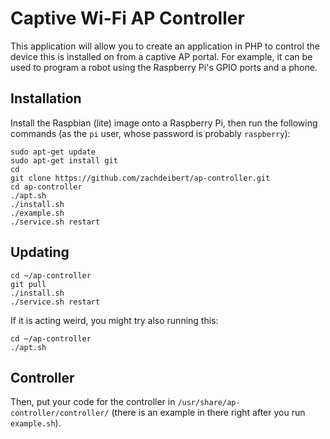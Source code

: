 # Captive Wi-Fi AP Controller
This application will allow you to create an application in PHP to control the
device this is installed on from a captive AP portal.
For example, it can be used to program a robot using the Raspberry Pi's GPIO
ports and a phone.

## Installation
Install the Raspbian (lite) image onto a Raspberry Pi, then run the following
commands (as the `pi` user, whose password is probably `raspberry`):
```shell
sudo apt-get update
sudo apt-get install git
cd
git clone https://github.com/zachdeibert/ap-controller.git
cd ap-controller
./apt.sh
./install.sh
./example.sh
./service.sh restart
```

## Updating
```shell
cd ~/ap-controller
git pull
./install.sh
./service.sh restart
```

If it is acting weird, you might try also running this:
```shell
cd ~/ap-controller
./apt.sh
```

## Controller
Then, put your code for the controller in `/usr/share/ap-controller/controller/`
(there is an example in there right after you run `example.sh`).
